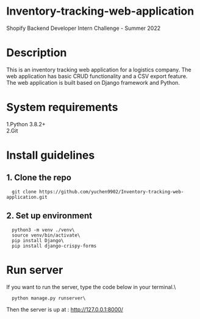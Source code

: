 # Inventory-tracking-web-application
Shopify Backend Developer Intern Challenge - Summer 2022
# Description 
This is an inventory tracking web application for a logistics company. The web application has basic CRUD functionality and a CSV export feature.\
The web application is built based on Django framework and Python.
# System requirements
1.Python 3.8.2+\
2.Git
# Install guidelines
## 1. Clone the repo 
```
  git clone https://github.com/yuchen9902/Inventory-tracking-web-application.git

```
## 2. Set up environment
```
  python3 -m venv ./venv\
  source venv/bin/activate\
  pip install Django\
  pip install django-crispy-forms
```
# Run server 
If you want to run the server, type the code below in your terminal.\
```
  python manage.py runserver\
```
Then the server is up at : http://127.0.0.1:8000/




